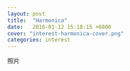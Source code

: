 ```yaml
---
layout: post
title:  "Harmonica"
date:   2016-01-12 15:18:15 +0800
cover: "interest-harmonica-cover.png"
categories: interest
---
```


照片
